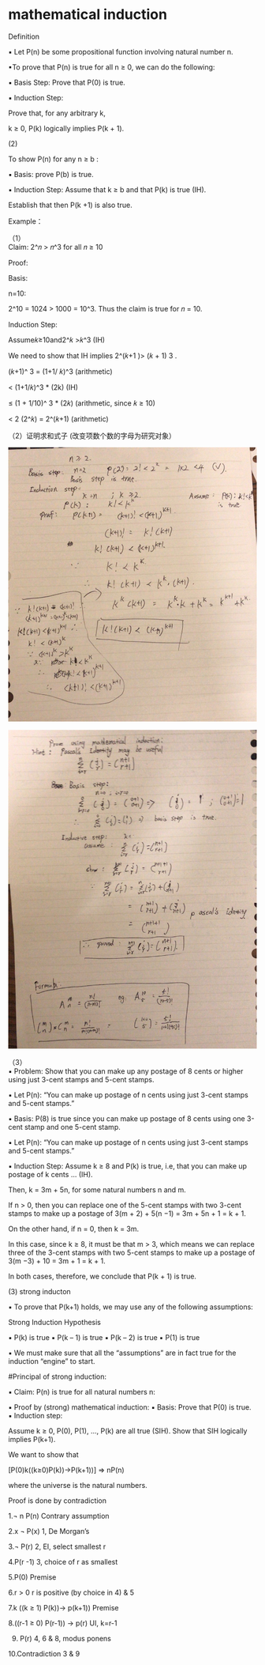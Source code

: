 			
#  mathematical induction 
		
Definition 


▪ Let P(n) be some propositional function involving natural number n.
					
▪To prove that P(n) is true for all n ≥ 0, we can do the following:
					
▪ Basis Step: Prove that P(0) is true.
					
▪ Induction Step:
					
Prove that, for any arbitrary k,
					
k ≥ 0, P(k) logically implies P(k + 1).


(2)				
		
To show P(n) for any n ≥ b :
					
▪ Basis: prove P(b) is true.
					
▪ Induction Step:
Assume that k ≥ b and that P(k) is true (IH).
					
Establish that then P(k +1) is also true. 
				
		 	 	 		
			
Example：
				
（1）					
Claim: 2^𝑛 > 𝑛^3 for all 𝑛 ≥ 10 
					
Proof:
					
Basis: 

n=10: 

2^10 = 1024 > 1000 = 10^3. Thus the claim is true for 𝑛 = 10.
					
Induction Step:

Assume𝑘≥10and2^𝑘 >𝑘^3 (IH)

We need to show that IH implies 2^(𝑘+1 )> (𝑘 + 1) 3 .
				
			
			 			
				
					
(𝑘+1)^ 3 = (1+1/ 𝑘)^3              (arithmetic) 
					
< (1+1/𝑘)^3  * (2k)        (IH)
					
≤ (1 + 1/10)^ 3  * (2𝑘)  (arithmetic, since 𝑘 ≥ 10)
					
< 2 (2^𝑘) = 2^(𝑘+1) (arithmetic) 
				
				
（2）证明求和式子 (改变项数个数的字母为研究对象）

![](https://github.com/linbearababy/Discrete-structures-in-Computer-Science/blob/master/PICTURE/IMG_7140.jpg)

![](https://github.com/linbearababy/Discrete-structures-in-Computer-Science/blob/master/PICTURE/IMG_7143.jpg)


（3） 				 							
▪  Problem: Show that you can make up any postage of 8 cents or higher using just 3-cent stamps and 5-cent stamps.
 						
▪  Let P(n): “You can make up postage of n cents using just 3-cent stamps and 5-cent stamps.”
 							
▪ Basis: P(8) is true since you can make up postage of 8 cents using one 3-cent stamp and one 5-cent stamp. 
				
▪ Let P(n): “You can make up postage of n cents using just 3-cent stamps and 5-cent stamps.”
					
▪ Induction Step: Assume k ≥ 8 and P(k) is true, i.e, that you can make up postage of k cents ... (IH).
					
Then, k = 3m + 5n, for some natural numbers n and m.
					
If n > 0, then you can replace one of the 5-cent stamps with two 3-cent stamps to make up a postage of
3(m + 2) + 5(n −1) = 3m + 5n + 1 = k + 1.
					
On the other hand, if n = 0, then k = 3m.
					
In this case, since k ≥ 8, it must be that m > 3, which means we can replace three of the 3-cent stamps with two 5-cent stamps to make up a postage of
3(m −3) + 10 = 3m + 1 = k + 1.
					
In both cases, therefore, we conclude that P(k + 1) is true. 
				
			
(3) strong inducton
				
▪ To prove that P(k+1) holds, we may use any of the following assumptions: 
				
		 	 	 		
			
Strong Induction Hypothesis 				
					
▪ P(k) is true
▪ P(k – 1) is true
▪ P(k – 2) is true 
▪ P(1) is true 

				
▪ We must make sure that all the “assumptions” are in fact true for the induction “engine” to start. 
				
#Principal of strong induction:
	
▪ Claim: P(n) is true for all natural numbers n:
					
▪ Proof by (strong) mathematical induction: ▪ Basis: Prove that P(0) is true.
▪ Induction step:
					
Assume k ≥ 0, P(0), P(1), ..., P(k) are all true (SIH). Show that SIH logically implies P(k+1). 
				
		
				
					
We want to show that
					
[P(0)k((k≥0)P(k))→P(k+1))] ⇒ nP(n) 

where the universe is the natural numbers.
					
Proof is done by contradiction 

1.¬ n P(n)     Contrary assumption

2.x ¬ P(x)                        1, De Morgan’s

3.¬ P(r)                          2, EI, select smallest r

4.P(r -1)                         3, choice of r as smallest 

5.P(0)                            Premise
				
6.r > 0		                        r is positive (by choice in 4) & 5 
				
7.k ((k ≥ 1) P(k))→ p(k+1))         Premise			
					
8.((r-1 ≥ 0) P(r-1)) → p(r)            UI, k=r-1

9. P(r)                                       4, 6 & 8, modus ponens

10.Contradiction		                     3 & 9		
